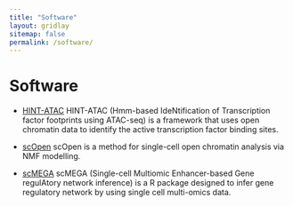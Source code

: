 ```yaml
---
title: "Software"
layout: gridlay
sitemap: false
permalink: /software/
---
```


# Software

* [HINT-ATAC](https://reg-gen.readthedocs.io/en/latest/hint/introduction.html) HINT-ATAC (Hmm-based IdeNtification of Transcription factor footprints using ATAC-seq) is a framework that uses open chromatin data to identify the active transcription factor binding sites.

* [scOpen](https://github.com/CostaLab/scopen) scOpen is a method for single-cell open chromatin analysis via NMF modelling.

* [scMEGA](https://costalab.github.io/scMEGA/) scMEGA (Single-cell Multiomic Enhancer-based Gene regulAtory network inference) is a R package designed to infer gene regulatory network by using single cell multi-omics data.